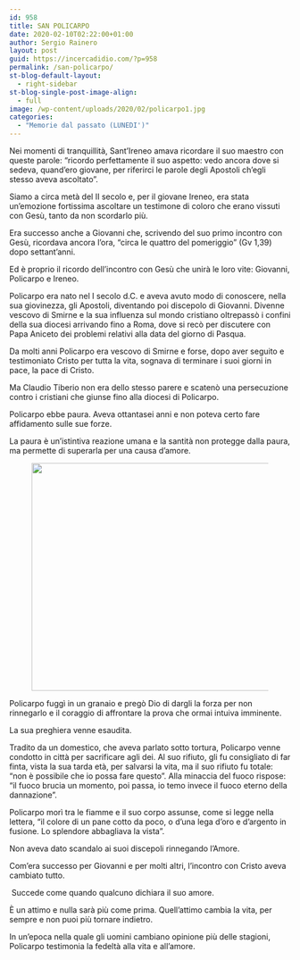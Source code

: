 ```yaml
---
id: 958
title: SAN POLICARPO
date: 2020-02-10T02:22:00+01:00
author: Sergio Rainero
layout: post
guid: https://incercadidio.com/?p=958
permalink: /san-policarpo/
st-blog-default-layout:
  - right-sidebar
st-blog-single-post-image-align:
  - full
image: /wp-content/uploads/2020/02/policarpo1.jpg
categories:
  - "Memorie dal passato (LUNEDI')"
---
```

Nei momenti di tranquillità, Sant’Ireneo amava ricordare il suo maestro con queste parole: “ricordo perfettamente il suo aspetto: vedo ancora dove si sedeva, quand’ero giovane, per riferirci le parole degli Apostoli ch’egli stesso aveva ascoltato”.

Siamo a circa metà del II secolo e, per il giovane Ireneo, era stata un’emozione fortissima ascoltare un testimone di coloro che erano vissuti con Gesù, tanto da non scordarlo più.

Era successo anche a Giovanni che, scrivendo del suo primo incontro con Gesù, ricordava ancora l’ora, “circa le quattro del pomeriggio” (Gv 1,39) dopo settant’anni.

Ed è proprio il ricordo dell’incontro con Gesù che unirà le loro vite: Giovanni, Policarpo e Ireneo.

Policarpo era nato nel I secolo d.C. e aveva avuto modo di conoscere, nella sua giovinezza, gli Apostoli, diventando poi discepolo di Giovanni. Divenne vescovo di Smirne e la sua influenza sul mondo cristiano oltrepassò i confini della sua diocesi arrivando fino a Roma, dove si recò per discutere con Papa Aniceto dei problemi relativi alla data del giorno di Pasqua.

Da molti anni Policarpo era vescovo di Smirne e forse, dopo aver seguito e testimoniato Cristo per tutta la vita, sognava di terminare i suoi giorni in pace, la pace di Cristo. 

Ma Claudio Tiberio non era dello stesso parere e scatenò una persecuzione contro i cristiani che giunse fino alla diocesi di Policarpo.

Policarpo ebbe paura. Aveva ottantasei anni e non poteva certo fare affidamento sulle sue forze. 

La paura è un’istintiva reazione umana e la santità non protegge dalla paura, ma permette di superarla per una causa d’amore.<figure class="wp-block-image size-large is-resized">

<img src="https://incercadidio.com/wp-content/uploads/2020/02/policarpo.jpg" alt="" class="wp-image-960" width="559" height="408" srcset="https://incercadidio.com/wp-content/uploads/2020/02/policarpo.jpg 304w, https://incercadidio.com/wp-content/uploads/2020/02/policarpo-300x219.jpg 300w" sizes="(max-width: 559px) 100vw, 559px" /> </figure> 

Policarpo fuggì in un granaio e pregò Dio di dargli la forza per non rinnegarlo e il coraggio di affrontare la prova che ormai intuiva imminente.

La sua preghiera venne esaudita.

Tradito da un domestico, che aveva parlato sotto tortura, Policarpo venne condotto in città per sacrificare agli dei. Al suo rifiuto, gli fu consigliato di far finta, vista la sua tarda età, per salvarsi la vita, ma il suo rifiuto fu totale: “non è possibile che io possa fare questo”. Alla minaccia del fuoco rispose: “il fuoco brucia un momento, poi passa, io temo invece il fuoco eterno della dannazione”. 

Policarpo morì tra le fiamme e il suo corpo assunse, come si legge nella lettera, “il colore di un pane cotto da poco, o d’una lega d’oro e d’argento in fusione. Lo splendore abbagliava la vista”.

Non aveva dato scandalo ai suoi discepoli rinnegando l’Amore.

Com’era successo per Giovanni e per molti altri, l’incontro con Cristo aveva cambiato tutto.

&nbsp;Succede come quando qualcuno dichiara il suo amore. 

È un attimo e nulla sarà più come prima. Quell’attimo cambia la vita, per sempre e non puoi più tornare indietro.

In un’epoca nella quale gli uomini cambiano opinione più delle stagioni, Policarpo testimonia la fedeltà alla vita e all’amore.